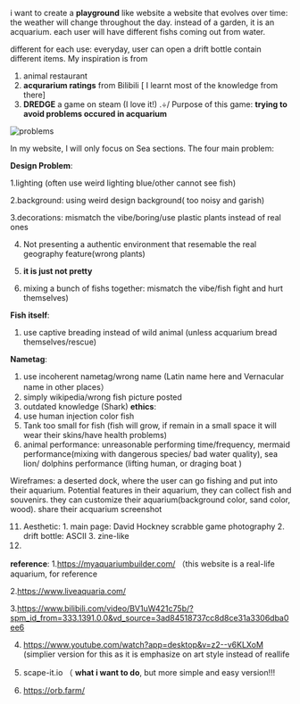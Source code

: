 i want to create a **playground** like website
a website that evolves over time: the weather will change throughout the day.
instead of a garden, it is an acquarium.
each user will have different fishs coming out from water.

different for each use: everyday, user can open a drift bottle contain different items.
My inspiration is from 
1. animal restaurant
2. **acqurarium ratings** from Bilibili [ I learnt most of the knowledge from there]
3. **DREDGE** a game on steam (I love it!)
.÷/
Purpose of this game: **trying to avoid problems occured in acquarium**

![problems](https://github.com/user-attachments/assets/201d127d-a896-4f71-b126-073d63cdc022)

In my website, I will only focus on Sea sections. 
The four main problem: 

**Design Problem**:

   1.lighting (often use weird lighting blue/other cannot see fish)

   2.background: using weird design background( too noisy and garish)
   
   3.decorations: mismatch the vibe/boring/use plastic plants instead of real ones
   
   4. Not presenting a authentic environment that resemable the real geography feature(wrong plants)
      
   5. **it is just not pretty**
   6. mixing a bunch of fishs together: mismatch the vibe/fish fight and hurt themselves)


   
 **Fish itself**:
   1. use captive breading instead of wild animal (unless acquarium bread themselves/rescue)
  
 
 
 
 **Nametag**:
 1. use incoherent nametag/wrong name (Latin name here and Vernacular name in other places）
 2. simply wikipedia/wrong fish picture posted
 3. outdated knowledge (Shark)
 **ethics**:
 1. use human injection color fish
 2. Tank too small for fish (fish will grow, if remain in a small space it will wear their skins/have health problems)
 3. animal performance: unreasonable performing time/frequency, mermaid performance(mixing with dangerous species/ bad water quality), sea lion/ dolphins performance (lifting human, or draging boat )



Wireframes: 
 a deserted dock, where the user can go fishing and put into their aquarium.
   Potential features
 in their aquarium, they can collect fish and souvenirs. 
 they can customize their aquarium(background color, sand color, wood).
 share their acquarium screenshot
 


11. Aesthetic: 1. main page: David Hockney scrabble game photography 2. drift bottle: ASCII 3. zine-like 
12. 
**reference**:
1.https://myaquariumbuilder.com/ （this website is a real-life aquarium, for reference

2.https://www.liveaquaria.com/

3.https://www.bilibili.com/video/BV1uW421c75b/?spm_id_from=333.1391.0.0&vd_source=3ad84518737cc8d8ce31a3306dba0ee6

4. https://www.youtube.com/watch?app=desktop&v=z2--v6KLXoM (simplier version for this as it is emphasize on art style instead of reallife
   
5. scape-it.io （ **what i want to do**, but more simple and easy version!!!
6. https://orb.farm/
